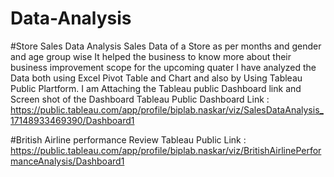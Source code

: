 # Data-Analysis

#Store Sales Data Analysis
Sales Data of a Store as per months and gender and age group wise
It helped the business to know more about their business improvement scope for the upcoming quater
I have analyzed the Data both using Excel Pivot Table and Chart and also by Using Tableau Public Plartform.
I am Attaching the Tableau public Dashboard link and Screen shot of the Dashboard 
Tableau Public Dashboard Link : https://public.tableau.com/app/profile/biplab.naskar/viz/SalesDataAnalysis_17148933469390/Dashboard1



#British Airline performance Review
Tableau Public Link :
https://public.tableau.com/app/profile/biplab.naskar/viz/BritishAirlinePerformanceAnalysis/Dashboard1

